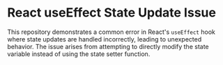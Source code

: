# React useEffect State Update Issue

This repository demonstrates a common error in React's `useEffect` hook where state updates are handled incorrectly, leading to unexpected behavior.  The issue arises from attempting to directly modify the state variable instead of using the state setter function.